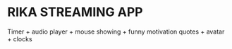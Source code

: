 # RIKA STREAMING APP
 Timer + audio player + mouse showing + funny motivation quotes + avatar + clocks

